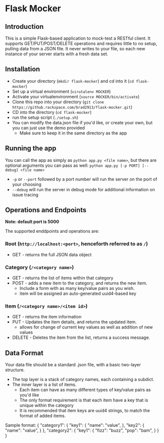 # Flask Mocker

## Introduction
This is a simple Flask-based application to mock-test a RESTful client.
It supports GET/PUT/POST/DELETE operations and requires little to no setup, pulling data from a JSON file.
It never writes to your file, so each new instance of your server starts with a fresh data set.

## Installation
* Create your directory (`mkdir flask-mocker`) and cd into it (`cd flask-mocker`)
* Set up a virtual environment (`virutalenv MOCKER`)
* Activate your virtualenvironment (`source MOCKER/bin/activate`)
* Clone this repo into your directory (`git clone https://github.rackspace.com/brad2913/flask-mocker.git`)
* CD into the directory (`cd flask-mocker`)
* run the setup script (`./setup.sh`)
* You can modify the data.json file if you'd like, or create your own, but you can just use the demo provided
    * Make sure to keep it in the same directory as the app

## Running the app
You can call the app as simply as `python app.py <file name>`, but there are optional arguments you can pass as well:
`python app.py [-p PORT] [--debug] <file name>`
* `-p` or `--port` followed by a port number will run the server on the port of your choosing
* `--debug` will run the server in debug mode for additional information on issue tracing

## Operations and Endpoints
**Note: default port is 5000**

The supported enddpoints and operations are:
### Root (`http://localhost:<port>`, henceforth referred to as `/`)
* GET - returns the full JSON data object

### Category (`/<category name>`)
* GET - returns the list of items within that category
* POST - adds a new item to the category, and returns the new item.
    * Include a form with as many key/value pairs as you wish.
    * item will be assigned an auto-generated uuid4-based key

### Item (`/<category name>/<item id>`)
* GET - returns the item information
* PUT - Updates the item details, and returns the updated item.
    * allows for change of current key values as well as addition of new values
* DELETE - Deletes the item from the list, returns a success message.

## Data Format
Your data file should be a standard .json file, with a basic two-layer structure.
* The top layer is a stack of category names, each containing a subdict.
* The inner layer is a list of items.
    * Each item can have as many different types of key/value pairs as you'd like
    * The only format requirement is that each item have a key that is unique within the category
    * It is recommended that item keys are uuid4 strings, to match the format of added items.

Sample format:
{
    "category1": {
        "key1": {
            "name": "value",
        },
        "key2": {
            "name": "value",
        }
    },
    "category2": {
        "key1": {
            "fizz": "buzz",
            "pop": "bam",
        }
    }
}
